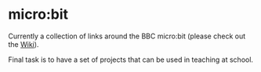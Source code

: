 # micro:bit
Currently a collection of links around the BBC micro:bit (please check out the [Wiki](wiki)).

Final task is to have a set of projects that can be used in teaching at school.
